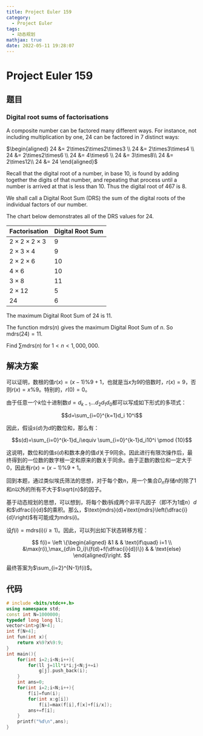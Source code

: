 ```yaml
---
title: Project Euler 159
category:
  - Project Euler
tags:
  - 动态规划
mathjax: true
date: 2022-05-11 19:28:07
---
```


<escape><!-- more --></escape>

# Project Euler 159

## 题目

### Digital root sums of factorisations

A composite number can be factored many different ways. For instance, not including multiplication by one, $24$ can be factored in $7$ distinct ways:

$\begin{aligned}
24 &= 2\times2\times2\times3 \\
24 &= 2\times3\times4 \\
24 &= 2\times2\times6 \\
24 &= 4\times6 \\
24 &= 3\times8\\
24 &= 2\times12\\
24 &= 24
\end{aligned}$

Recall that the digital root of a number, in base $10$, is found by adding together the digits of that number, and repeating that process until a number is arrived at that is less than $10$. Thus the digital root of $467$ is $8$.

We shall call a Digital Root Sum (DRS) the sum of the digital roots of the individual factors of our number.

The chart below demonstrates all of the DRS values for $24$.

|Factorisation|Digital Root Sum|
|-|-|
|$2 \times2 \times2 \times3$|$9$|
|$2 \times3 \times4$|$9$|
|$2 \times2 \times6$|$10$|
|$4 \times6$|$10$|
|$3 \times8$|$11$|
|$2 \times12$|$5$|
|$24$|$6$|

The maximum Digital Root Sum of $24$ is $11$.

The function $\text{mdrs}(n)$ gives the maximum Digital Root Sum of $n$. So $\text{mdrs}(24)=11$.

Find $\sum \text{mdrs}(n)$ for $1 < n < 1,000,000$.

## 解决方案

可以证明，数根的值$r(x)=(x-1)\%9+1$，也就是当$x$为$9$的倍数时，$r(x)=9$，否则$r(x)=x\%9$。特别的，$r(0)=0$。

由于任意一个$k$位十进制数$d=d_{k-1}...d_2d_1d_0$都可以写成如下形式的多项式：

$$d=\sum_{i=0}^{k=1}d_i 10^i$$

因此，假设$s(d)$为$d$的数位和，那么有：

$$s(d)=\sum_{i=0}^{k-1}d_i\equiv \sum_{i=0}^{k-1}d_i10^i \pmod {10}$$

这说明，数位和的值$s(d)$和数本身的值$d$关于$9$同余。因此进行有限次操作后，最终得到的一位数的数字根一定和原来的数关于同余。由于正数的数位和一定大于$0$，因此有$r(x)=(x-1)\%9+1$。

回到本题，通过类似埃氏筛法的思想，对于每个数$n$，用一个集合$D_n$存储$n$的除了$1$和$n$以外的所有不大于$\sqrt{n}$的因子。

基于动态规划的思想，可以想到，将每个数$i$拆成两个非平凡因子（即不为$1$或$n$）$d$和$\dfrac{i}{d}$的乘积。那么，$\text{mdrs}(d)+\text{mdrs}\left(\dfrac{i}{d}\right)$有可能成为$\text{mdrs}(i)$。

设$f(i)=\text{mdrs(i)}(i\ge 1)$。因此，可以列出如下状态转移方程：

$$
f(i)=
\left \{\begin{aligned}
  &1  & & \text{if\quad} i=1 \\
  &\max(r(i),\max_{d\in D_i}\{f(d)+f(\dfrac{i}{d})\})  & & \text{else}
\end{aligned}\right.
$$

最终答案为$\sum_{i=2}^{N-1}f(i)$。

## 代码

```C++
# include <bits/stdc++.h>
using namespace std;
const int N=1000000;
typedef long long ll;
vector<int>g[N+4];
int f[N+4];
int fun(int x){
    return x%9?x%9:9;
}
int main(){
    for(int i=2;i<N;i++){
        for(ll j=1ll*i*i;j<N;j+=i)
            g[j].push_back(i);
    }
    int ans=0;
    for(int i=2;i<N;i++){
        f[i]=fun(i);
        for(int x:g[i])
            f[i]=max(f[i],f[x]+f[i/x]);
        ans+=f[i];
    }
    printf("%d\n",ans);
}

```
